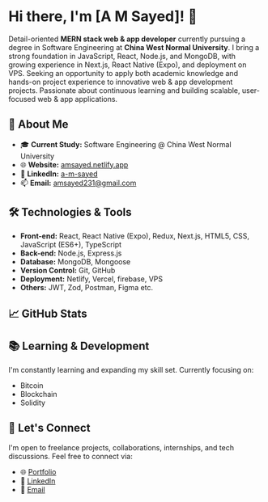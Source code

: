 # Hi there, I'm [A M Sayed]! 👋

Detail-oriented **MERN stack web & app developer** currently pursuing a degree in Software Engineering at **China West Normal University**. I bring a strong foundation in JavaScript, React, Node.js, and MongoDB, with growing experience in Next.js, React Native (Expo), and deployment on VPS. Seeking an opportunity to apply both academic knowledge and hands-on project experience to innovative web & app development projects. Passionate about continuous learning and building scalable, user-focused web & app applications.

## 🚀 About Me

- 🎓 **Current Study:** Software Engineering @ China West Normal University
- 🌐 **Website:** [amsayed.netlify.app](https://amsayed.netlify.app/)
- 💼 **LinkedIn:** [a-m-sayed](https://www.linkedin.com/in/a-m-sayed)
- 📫 **Email:** amsayed231@gmail.com

## 🛠️ Technologies & Tools

- **Front-end:** React, React Native (Expo), Redux, Next.js, HTML5, CSS, JavaScript (ES6+), TypeScript
- **Back-end:** Node.js, Express.js
- **Database:** MongoDB, Mongoose
- **Version Control:** Git, GitHub
- **Deployment:** Netlify, Vercel, firebase, VPS
- **Others:** JWT, Zod, Postman, Figma etc.

## 📈 GitHub Stats

<!-- ![A M Sayed's GitHub stats](https://github-readme-stats.vercel.app/api?username=yourusername&show_icons=true&theme=radical)
![Top Languages](https://github-readme-stats.vercel.app/api/top-langs/?username=yourusername&layout=compact&theme=radical) -->

## 📚 Learning & Development

I'm constantly learning and expanding my skill set. Currently focusing on:
- Bitcoin 
- Blockchain
- Solidity

## 🤝 Let's Connect

I'm open to freelance projects, collaborations, internships, and tech discussions. Feel free to connect via:
- 🌐 [Portfolio](https://amsayeed.netlify.app/)
- 💼 [LinkedIn](https://www.linkedin.com/in/a-m-sayed)
- 📧 [Email](mailto:assayed277@gmail.com)


